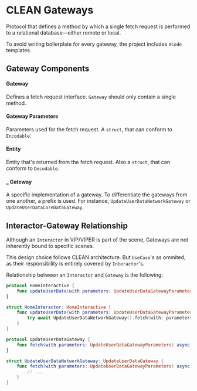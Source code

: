 # CLEAN Gateways

Protocol that defines a method by which a single fetch request is performed to a relational database—either remote or local.

To avoid writing boilerplate for every gateway, the project includes `XCode` templates.

## Gateway Components

#### Gateway

Defines a fetch request interface. `Gateway` should only contain a single method.

#### Gateway Parameters

Parameters used for the fetch request. A `struct`, that can conform to `Encodable`.

#### Entity

Entity that's returned from the fetch request. Also a `struct`, that can conform to `Decodable`.

#### _ Gateway

A specific implementation of a gateway. To differentiate the gateways from one another, a prefix is used. For instance, `UpdateUserDataNetworkGateway` or `UpdateUserDataCoreDataGateway`.

## Interactor-Gateway Relationship

Although an `Interactor` in VIP/VIPER is part of the scene, Gateways are not inherently bound to specific scenes.

This design choice follows CLEAN architecture. But `UseCase`'s as ommited, as their responsibility is entirely covered by `Interactor`'s.

Relationship between an `Interactor`  and `Gateway` is the following:

```swift
protocol HomeInteractive {
    func updateUserData(with parameters: UpdateUserDataGatewayParameters) async throws -> UpdateUserDataEntity
}

struct HomeInteractor: HomeInteractive {
    func updateUserData(with parameters: UpdateUserDataGatewayParameters) async throws -> UpdateUserDataEntity {
        try await UpdateUserDataNetworkGateway().fetch(with: parameters)
    }
}
```

```swift
protocol UpdateUserDataGateway {
    func fetch(with parameters: UpdateUserDataGatewayParameters) async throws -> UpdateUserDataEntity
}

struct UpdateUserDataNetworkGateway: UpdateUserDataGateway {
    func fetch(with parameters: UpdateUserDataGatewayParameters) async throws -> UpdateUserDataEntity {
        // ...
    }
}
```
